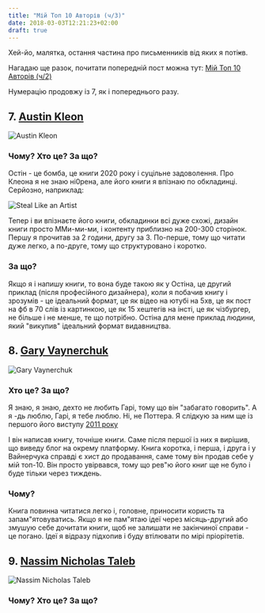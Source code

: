 ```yaml
---
title: "Мій Топ 10 Авторів (ч/3)"
date: 2018-03-03T12:21:23+02:00
draft: true
---
```



Хей-йо, малятка, остання частина про письменників від яких я поті~~к~~в.

Нагадаю ще разок, почитати попередній пост можна тут: 
[Мій Топ 10 Авторів (ч/2)](https://ua.tarasmatsyk.com/blog/top-10-fav-authors-2/)

Нумерацію продовжу із 7, як і попереднього разу.

## 7. [Austin Kleon](https://www.amazon.com/Austin-Kleon/e/B002HDCKJ2/ref=sr_tc_2_0?qid=1520072371&sr=8-2-ent)

![Austin Kleon](https://images-na.ssl-images-amazon.com/images/I/61dSM74wF9L._UX250_.jpg "Austin Kleon")

### Чому? Хто це? За що?

Остін - це бомба, це книги 2020 року і суцільне задоволення. Про Клеона я не знаю ні0рена,
але його книги я впізнаю по обкладинці. Серйозно, наприклад:

![Steal Like an Artist](https://images-na.ssl-images-amazon.com/images/I/51fIZsUhrpL._SY498_BO1,204,203,200_.jpg "Steal Like an Artist")

Тепер і ви впізнаєте його книги, обкладинки всі дуже схожі, дизайн книги просто ММи-ми-ми,
і контенту приблизно на 200-300 сторінок. Першу я прочитав за 2 години, другу за 3.
По-перше, тому що читати дуже легко, а по-друге, тому що структуровано і коротко.


### За що?
Якщо я і напишу книги, то вона буде такою як у Остіна, це другий приклад (після професійного дизайнера),
коли я побачив книгу і зрозумів - це ідеальний формат, це як відео на ютубі на 5хв, 
це як пост на фб в 70 слів із картинкою, це як 15 хештегів на інсті, це як чізбургер,
не більше і не менше, те що потрібно.
Остіна для мене приклад людини, який "викупив" ідеальний формат видавництва. 

## 8. [Gary Vaynerchuk](https://www.amazon.com/Gary-Vaynerchuk/e/B001JP7NBE/ref=dp_byline_cont_book_1)

![Gary Vaynerchuk](https://images-na.ssl-images-amazon.com/images/I/51N0WINeD0L._UX250_.jpg "Gary Vaynerchuk")

### Хто це? За що?
Я знаю, я знаю, дехто не любить Гарі, тому що він "забагато говорить". А я -дь люблю, Гарі, я тебе люблю.
Ні, не Поттера. 
Я слідкую за ним ще із першого його виступу [2011 року](https://www.youtube.com/watch?v=lcqCAqZtedI)

І він написав книгу, точніше книги. Саме після першої із них я вирішив, що виведу блог на окрему платформу.
Книга коротка, і перша, і друга і у Вайнерчука справді є хист до продавання, саме тому
він продав себе у мій топ-10. Він просто увірвався, тому що рев"ю його книг ще не було і буде тільки через тиждень.

### Чому? 
Книга повинна читатися легко і, головне, приносити користь та запам"ятовуватись.
Якщо я не пам"ятаю ідеї через місяць-другий або змушую себе дочитати книги, щоб не залишати не закінчиної справи - це погано.
Ідеї я відразу підхопив і буду втілювати по мірі пріорітетів.




## 9. [Nassim Nicholas Taleb](https://www.amazon.com/Nassim-Nicholas-Taleb/e/B000APVZ7W/ref=sr_ntt_srch_lnk_1?qid=1520072976&sr=1-1)

![Nassim Nicholas Taleb](https://images-na.ssl-images-amazon.com/images/I/513Q6HNMzaL._UX250_.jpg "Nassim Nicholas Taleb")

### Чому? Хто це? За що?
